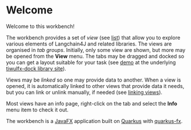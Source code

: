 # Welcome

Welcome to this workbench!

The workbench provides a set of *view* (see [list](views.md)) that allow you to explore various elements of Langchain4J and related libraries. The views are organised in *tab groups*. Initially, only some view are shown, but more may be opened from the **View** menu. The tabs may be dragged and docked so you can get a layout suitable for your task (see [demo](https://raw.githubusercontent.com/panemu/tiwulfx-dock/main/media/tiwulfx-dock-demo.gif) at the underlying [tiwulfx-dock library site](https://github.com/panemu/tiwulfx-dock)).

Views may be *linked* so one may provide data to another. When a view is opened, it is automatically linked to other views that provide data it needs, but you can link or unlink manually, if needed (see [linking views](linking-views.md)).

Most views have an info page, right-click on the tab and select the **Info** menu item to check it out.

The workbench is a [JavaFX](https://openjfx.io/) application built on [Quarkus](https://quarkus.io/) with [quarkus-fx](https://github.com/quarkiverse/quarkus-fx).
